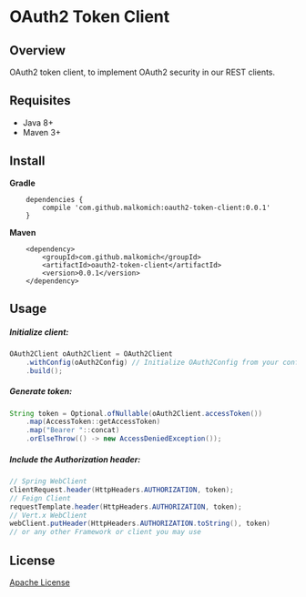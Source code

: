 # OAuth2 Token Client

## Overview

OAuth2 token client, to implement OAuth2 security in our REST clients.


## Requisites
* Java 8+
* Maven 3+


## Install

**Gradle**

```
	dependencies {
	    compile 'com.github.malkomich:oauth2-token-client:0.0.1'
	}
```

**Maven**

```
	<dependency>
	    <groupId>com.github.malkomich</groupId>
	    <artifactId>oauth2-token-client</artifactId>
	    <version>0.0.1</version>
	</dependency>
```


## Usage

##### Initialize client:
```java
OAuth2Client oAuth2Client = OAuth2Client
    .withConfig(oAuth2Config) // Initialize OAuth2Config from your config files
    .build();
```

##### Generate token:
```java
String token = Optional.ofNullable(oAuth2Client.accessToken())
    .map(AccessToken::getAccessToken)
    .map("Bearer "::concat)
    .orElseThrow(() -> new AccessDeniedException());
```

##### Include the Authorization header:
```java
// Spring WebClient
clientRequest.header(HttpHeaders.AUTHORIZATION, token);
// Feign Client
requestTemplate.header(HttpHeaders.AUTHORIZATION, token);
// Vert.x WebClient
webClient.putHeader(HttpHeaders.AUTHORIZATION.toString(), token)
// or any other Framework or client you may use
```


## License
[Apache License](LICENSE)
